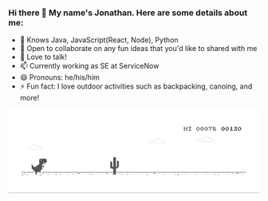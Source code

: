 ### Hi there 👋  My name's Jonathan. Here are some details about me:

<!--
**jonathanthec/jonathanthec** is a ✨ _special_ ✨ repository because its `README.md` (this file) appears on your GitHub profile.

Here are some ideas to get you started:
-->

- 🔭 Knows Java, JavaScript(React, Node), Python
- 👯 Open to collaborate on any fun ideas that you'd like to shared with me
- 💬 Love to talk! 
- 📫 Currently working as SE at ServiceNow
- 😄 Pronouns: he/his/him
- ⚡ Fun fact: I love outdoor activities such as backpacking, canoing, and more!

![image](https://github.com/jonathanthec/jonathanthec/blob/master/dino.gif)
